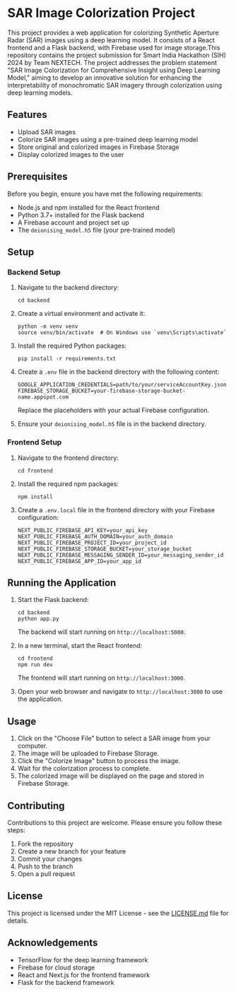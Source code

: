 # SAR Image Colorization Project

This project provides a web application for colorizing Synthetic Aperture Radar (SAR) images using a deep learning model. It consists of a React frontend and a Flask backend, with Firebase used for image storage.This repository contains the project submission for Smart India Hackathon (SIH) 2024 by Team NEXTECH. The project addresses the problem statement "SAR Image Colorization for Comprehensive Insight using Deep Learning Model," aiming to develop an innovative solution for enhancing the interpretability of monochromatic SAR imagery through colorization using deep learning models.

## Features

- Upload SAR images
- Colorize SAR images using a pre-trained deep learning model
- Store original and colorized images in Firebase Storage
- Display colorized images to the user

## Prerequisites

Before you begin, ensure you have met the following requirements:

- Node.js and npm installed for the React frontend
- Python 3.7+ installed for the Flask backend
- A Firebase account and project set up
- The `deionising_model.h5` file (your pre-trained model)

## Setup

### Backend Setup

1. Navigate to the backend directory:
   ```
   cd backend
   ```

2. Create a virtual environment and activate it:
   ```
   python -m venv venv
   source venv/bin/activate  # On Windows use `venv\Scripts\activate`
   ```

3. Install the required Python packages:
   ```
   pip install -r requirements.txt
   ```

4. Create a `.env` file in the backend directory with the following content:
   ```
   GOOGLE_APPLICATION_CREDENTIALS=path/to/your/serviceAccountKey.json
   FIREBASE_STORAGE_BUCKET=your-firebase-storage-bucket-name.appspot.com
   ```
   Replace the placeholders with your actual Firebase configuration.

5. Ensure your `deionising_model.h5` file is in the backend directory.

### Frontend Setup

1. Navigate to the frontend directory:
   ```
   cd frontend
   ```

2. Install the required npm packages:
   ```
   npm install
   ```

3. Create a `.env.local` file in the frontend directory with your Firebase configuration:
   ```
   NEXT_PUBLIC_FIREBASE_API_KEY=your_api_key
   NEXT_PUBLIC_FIREBASE_AUTH_DOMAIN=your_auth_domain
   NEXT_PUBLIC_FIREBASE_PROJECT_ID=your_project_id
   NEXT_PUBLIC_FIREBASE_STORAGE_BUCKET=your_storage_bucket
   NEXT_PUBLIC_FIREBASE_MESSAGING_SENDER_ID=your_messaging_sender_id
   NEXT_PUBLIC_FIREBASE_APP_ID=your_app_id
   ```

## Running the Application

1. Start the Flask backend:
   ```
   cd backend
   python app.py
   ```
   The backend will start running on `http://localhost:5000`.

2. In a new terminal, start the React frontend:
   ```
   cd frontend
   npm run dev
   ```
   The frontend will start running on `http://localhost:3000`.

3. Open your web browser and navigate to `http://localhost:3000` to use the application.

## Usage

1. Click on the "Choose File" button to select a SAR image from your computer.
2. The image will be uploaded to Firebase Storage.
3. Click the "Colorize Image" button to process the image.
4. Wait for the colorization process to complete.
5. The colorized image will be displayed on the page and stored in Firebase Storage.

## Contributing

Contributions to this project are welcome. Please ensure you follow these steps:

1. Fork the repository
2. Create a new branch for your feature
3. Commit your changes
4. Push to the branch
5. Open a pull request

## License

This project is licensed under the MIT License - see the [LICENSE.md](LICENSE.md) file for details.

## Acknowledgements

- TensorFlow for the deep learning framework
- Firebase for cloud storage
- React and Next.js for the frontend framework
- Flask for the backend framework
